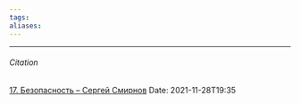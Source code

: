 ```yaml
---
tags: 
aliases: 
---
```




---
###### Citation
[17. Безопасность – Сергей Смирнов](https://www.youtube.com/watch?v=QqXEUVOA9Fo)
Date: 2021-11-28T19:35
